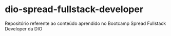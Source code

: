 # dio-spread-fullstack-developer
Repositório referente ao conteúdo aprendido no Bootcamp Spread Fullstack Developer da DIO
